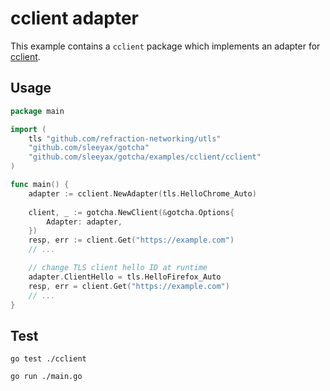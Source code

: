 # cclient adapter
This example contains a `cclient` package which implements an adapter for [cclient](https://github.com/x04/cclient).

## Usage
```go
package main

import (
	tls "github.com/refraction-networking/utls"
	"github.com/sleeyax/gotcha"
	"github.com/sleeyax/gotcha/examples/cclient/cclient"
)

func main() {
	adapter := cclient.NewAdapter(tls.HelloChrome_Auto)
	
	client, _ := gotcha.NewClient(&gotcha.Options{
		Adapter: adapter,
	})
	resp, err := client.Get("https://example.com")
	// ...

	// change TLS client hello ID at runtime
	adapter.ClientHello = tls.HelloFirefox_Auto
	resp, err = client.Get("https://example.com")
	// ...
}
```

## Test
`go test ./cclient`

`go run ./main.go`
